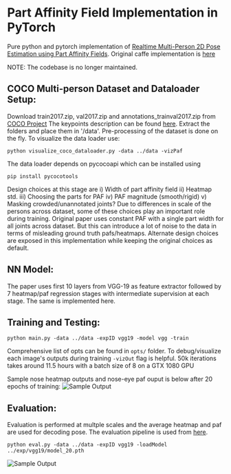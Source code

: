 # Part Affinity Field Implementation in PyTorch

Pure python and pytorch implementation of [
Realtime Multi-Person 2D Pose Estimation using Part Affinity Fields](https://arxiv.org/abs/1611.08050). Original caffe implementation is [here](https://github.com/ZheC/Realtime_Multi-Person_Pose_Estimation) 

NOTE: The codebase is no longer maintained. 

## COCO Multi-person Dataset and Dataloader Setup:
Download  train2017.zip, val2017.zip and annotations_trainval2017.zip from [COCO Project](https://github.com/cocodataset/cocodataset.github.io/blob/master/dataset/download.htm) The keypoints description can be found [here](http://cocodataset.org/#format-data). Extract the folders and place them in '/data'. Pre-processing of the dataset is done on the fly. To visualize the data loader use:
 
 ```python visualize_coco_dataloader.py -data ../data -vizPaf```

The data loader depends on pycocoapi which can be installed using 

```pip install pycocotools```

Design choices at this stage are i) Width of part affinity field ii) Heatmap std. iii) Choosing the parts for PAF iv) PAF magnitude (smooth/rigid) v) Masking crowded/unannotated joints? Due to differences in scale of the persons across dataset, some of these choices play an important role during training. Original paper uses constant PAF with a single part width for all joints across dataset. But this can introduce a lot of noise to the data in terms of misleading ground truth pafs/heatmaps. Alternate design choices are exposed in this implementation while keeping the original choices as default. 

## NN Model:
The paper uses first 10 layers from VGG-19 as feature extractor followed by 7 heatmap/paf regression stages with intermediate supervision at each stage. The same is implemented here.

## Training and Testing:

```python main.py -data ../data -expID vgg19 -model vgg -train```

Comprehensive list of opts can be found in ```opts/``` folder. To debug/visualize each image's outputs during training ```-vizOut``` flag is helpful. 50k iterations takes around 11.5 hours with a batch size of 8 on a GTX 1080 GPU 

Sample nose heatmap outputs and nose-eye paf ouput is below after 20 epochs of training:
![Sample Output](output/sample_heatmap.png?raw=true "Sample heatmap outpus")

## Evaluation:
Evaluation is performed at multple scales and the average heatmap and paf are used for decoding pose. The evaluation pipeline is used from [here](https://github.com/tensorboy/pytorch_Realtime_Multi-Person_Pose_Estimation/blob/master/evaluate/coco_eval.py).

```python eval.py -data ../data -expID vgg19 -loadModel ../exp/vgg19/model_20.pth```

![Sample Output](output/sample_output.png?raw=true "Sample outpus")
